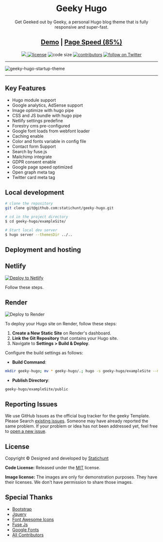 
<h1 align=center>Geeky Hugo</h1> 
<p align=center>Get Geeked out by Geeky, a personal Hugo blog theme that is fully responsive and super-fast.</p>
<h2 align="center"><a target="_blank" href="https://demo.statichunt.com/geeky-hugo/" rel="nofollow">Demo</a> | <a  target="_blank" href="https://pagespeed.web.dev/report?url=https%3A%2F%2Fdemo.statichunt.com%2Fgeeky-hugo%2F&form_factor=desktop">Page Speed (85%)</a> </h2>


<p align=center>
  <a href="https://github.com/gohugoio/hugo/releases/tag/v0.87" alt="Contributors">
    <img src="https://img.shields.io/static/v1?label=min-HUGO-version&message=0.87&color=f00&logo=hugo" />
  </a>

  <a href="https://github.com/statichunt/geeky-hugo/blob/master/LICENSE">
    <img src="https://img.shields.io/github/license/statichunt/geeky-hugo" alt="license"></a>

  <img src="https://img.shields.io/github/languages/code-size/statichunt/geeky-hugo" alt="code size">

  <a href="https://github.com/statichunt/geeky-hugo/graphs/contributors">
    <img src="https://img.shields.io/github/contributors/statichunt/geeky-hugo" alt="contributors"></a>

  <a href="https://twitter.com/intent/follow?screen_name=heyStatichunt">
    <img src="https://img.shields.io/twitter/follow/heyStatichunt?style=social&logo=twitter"
      alt="follow on Twitter"></a>
</p>

---

<p align="center">
 
![geeky-hugo-startup-theme](https://user-images.githubusercontent.com/17677384/140605658-0c68cf6c-d15a-4f0d-8e66-1060ce636d20.png)
</p>

---
## Key Features
- Hugo module support
- Google analytics, AdSense support
- Image optimize  with hugo pipe
- CSS and JS bundle with hugo pipe
- Netlify settings predefine
- Forestry cms pre-configured
- Google font loads from webfont loader
- Caching enable
- Color and fonts variable in config file
- Contact form Support
- Search by fuse.js
- Mailchimp integrate
- GDPR consent enable
- Google page speed optimized
- Open graph meta tag
- Twitter card meta tag


## Local development

```bash
# clone the repository
git clone git@github.com:statichunt/geeky-hugo.git

# cd in the project directory
$ cd geeky-hugo/exampleSite/

# Start local dev server
$ hugo server --themesDir ../..
```

## Deployment and hosting

## Netlify 

[![Deploy to Netlify](https://www.netlify.com/img/deploy/button.svg)](https://app.netlify.com/start/deploy?repository=https://github.com/statichunt/geeky-hugo)

Follow these steps.


## Render

![Deploy to Render](https://www.render.com)

To deploy your Hugo site on Render, follow these steps:

1. **Create a New Static Site** on Render's dashboard.
2. **Link the Git Repository** that contains your Hugo site.
3. Navigate to **Settings > Build & Deploy**.

Configure the build settings as follows:

- **Build Command**:

```bash
mkdir geeky-hugo; mv * geeky-hugo/.; hugo -s geeky-hugo/exampleSite --minify --gc --themesDir ../..
```

- **Publish Directory**:

```bash
geeky-hugo/exampleSite/public
```

<!-- reporting issue -->
## Reporting Issues
We use GitHub Issues as the official bug tracker for the geeky Template. Please Search [existing
issues](https://github.com/statichunt/geeky-hugo/issues). Someone may have already reported the same problem.
If your problem or idea has not been addressed yet, feel free to [open a new
issue](https://github.com/statichunt/geeky-hugo/issues).

<!-- ## geeky hugo theme Powered Websites

View all the websites powered by geeky hugo theme [here](https://github.com/statichunt/geeky-hugo/wiki/All-Geeky-Hugo-Powered-Websites). Want to submit your own website powered by geeky hugo theme? You can submit it [here](https://github.com/statichunt/geeky-hugo/discussions/2). -->

<!-- licence -->
## License
Copyright &copy; Designed and developed by [Statichunt](https://statichunt.com)

**Code License:** Released under the [MIT](https://github.com/statichunt/geeky-hugo/blob/master/LICENSE) license.

**Image license:** The images are only for demonstration purposes. They have their licenses. We don't have permission to
share those images.

<!-- resources -->
## Special Thanks
- [Bootstrap](https://getbootstrap.com)
- [Jquery](https://jquery.com)
- [Font Awesome Icons](https://fontawesome.com)
- [Fuse Js](https://fusejs.io)
- [Google Fonts](https://fonts.google.com/)
- [All Contributors](https://github.com/statichunt/geeky-hugo/graphs/contributors)
